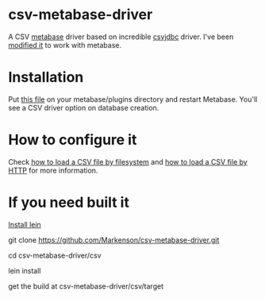 # csv-metabase-driver
A CSV [metabase](https://www.metabase.com) driver based on incredible [csvjdbc](http://csvjdbc.sourceforge.net) driver. I've been [modified it](https://github.com/Markenson/csvjdbc4metabase) to work with metabase.

# Installation
Put [this file](https://github.com/Markenson/csv-metabase-driver/releases/download/1.1.0/csv.metabase-driver.jar) on your metabase/plugins directory and restart Metabase. You'll see a CSV driver option on database creation.

# How to configure it
Check [how to load a CSV file by filesystem](https://github.com/Markenson/csv-metabase-driver/issues/1) and [how to load a CSV file by HTTP](https://github.com/Markenson/csv-metabase-driver/releases/tag/1.1.0) for more information.

# If you need built it

[Install lein](https://leiningen.org)

git clone https://github.com/Markenson/csv-metabase-driver.git

cd csv-metabase-driver/csv

lein install

get the build at csv-metabase-driver/csv/target

